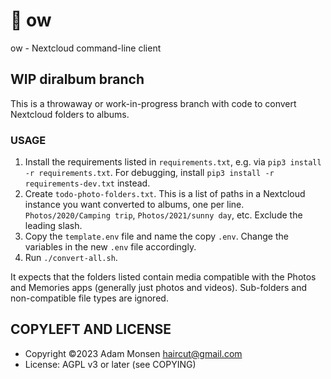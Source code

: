 # 🦉 ow

ow - Nextcloud command-line client

## WIP diralbum branch

This is a throwaway or work-in-progress branch with code to convert Nextcloud folders to albums.

### USAGE

1. Install the requirements listed in `requirements.txt`, e.g. via `pip3 install -r requirements.txt`. For debugging, install `pip3 install -r requirements-dev.txt` instead.
1. Create `todo-photo-folders.txt`. This is a list of paths in a Nextcloud instance you want converted to albums, one per line. `Photos/2020/Camping trip`, `Photos/2021/sunny day`, etc. Exclude the leading slash.
1. Copy the `template.env` file and name the copy `.env`. Change the variables in the new `.env` file accordingly.
1. Run `./convert-all.sh`.

It expects that the folders listed contain media compatible with the Photos and Memories apps (generally just photos and videos). Sub-folders and non-compatible file types are ignored.

## COPYLEFT AND LICENSE

* Copyright ©2023 Adam Monsen <haircut@gmail.com>
* License: AGPL v3 or later (see COPYING)
